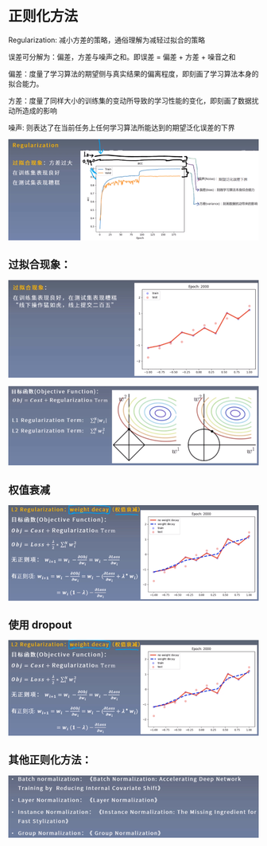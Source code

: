 

# 正则化方法

Regularization: 减小方差的策略，通俗理解为减轻过拟合的策略

误差可分解为：偏差，方差与噪声之和。即误差 = 偏差 + 方差 + 噪音之和

偏差：度量了学习算法的期望侧与真实结果的偏离程度，即刻画了学习算法本身的拟合能力。

方差：度量了同样大小的训练集的变动所导致的学习性能的变化，即刻画了数据扰动所造成的影响

噪声: 则表达了在当前任务上任何学习算法所能达到的期望泛化误差的下界

![image](https://github.com/xiaoxingchen505/Deep_Learning_Notes/blob/master/images/r1.png)

## 过拟合现象：
![image](https://github.com/xiaoxingchen505/Deep_Learning_Notes/blob/master/images/r2.png)


![image](https://github.com/xiaoxingchen505/Deep_Learning_Notes/blob/master/images/r3.png)

## 权值衰减

![image](https://github.com/xiaoxingchen505/Deep_Learning_Notes/blob/master/images/r4.png)


## 使用 dropout

![image](https://github.com/xiaoxingchen505/Deep_Learning_Notes/blob/master/images/dropout.png)


## 其他正则化方法：
![image](https://github.com/xiaoxingchen505/Deep_Learning_Notes/blob/master/images/r5.png)
